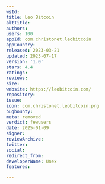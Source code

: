 ```yaml
---
wsId: 
title: Leo Bitcoin
altTitle: 
authors: 
users: 100
appId: com.christonet.leobitcoin
appCountry: 
released: 2023-03-21
updated: 2023-07-17
version: '1.0'
stars: 4.4
ratings: 
reviews: 
size: 
website: https://leobitcoin.com/
repository: 
issue: 
icon: com.christonet.leobitcoin.png
bugbounty: 
meta: removed
verdict: fewusers
date: 2025-01-09
signer: 
reviewArchive: 
twitter: 
social: 
redirect_from: 
developerName: Unex
features: 

---
```


